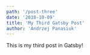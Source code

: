 ```yaml
---
path: '/post-three'
date: '2018-10-09'
title: 'My Third Gatsby Post'
author: 'Andrzej Panasiuk'
---
```


This is my third post in Gatsby!
